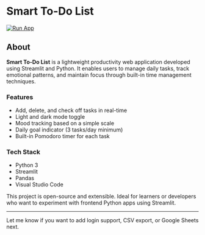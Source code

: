# Smart To-Do List

[![Run App](https://img.shields.io/badge/Launch%20App-Streamlit-blue?logo=streamlit)](https://your-streamlit-app-link)

## About
**Smart To-Do List** is a lightweight productivity web application developed using Streamlit and Python. It enables users to manage daily tasks, track emotional patterns, and maintain focus through built-in time management techniques.

### Features
- Add, delete, and check off tasks in real-time
- Light and dark mode toggle
- Mood tracking based on a simple scale
- Daily goal indicator (3 tasks/day minimum)
- Built-in Pomodoro timer for each task

### Tech Stack
- Python 3
- Streamlit
- Pandas
- Visual Studio Code

This project is open-source and extensible. Ideal for learners or developers who want to experiment with frontend Python apps using Streamlit.

---

Let me know if you want to add login support, CSV export, or Google Sheets next.
